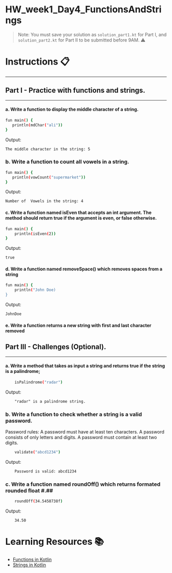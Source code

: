 # HW_week1_Day4_FunctionsAndStrings
  
> Note: You must save your solution as `solution_part1.kt` for Part I, and `solution_part2.kt` for Part II to be submitted before 9AM. ⚠️

# Instructions 📋
---

## Part I - Practice with functions and strings.
---
#### a. Write a function to display the middle character of a string.
```sh
fun main() {
   println(mdChar("ali"))
}
```
Output: 
```
The middle character in the string: 5
```
### b. Write a function to count all vowels in a string.
```sh
fun main() {
   println(vowCount("supermarket"))
}
```

Output:
```
Number of  Vowels in the string: 4
```


#### c. Write a function named isEven that accepts an int argument. The method should return true if the argument is even, or false otherwise.
```sh
fun main() {
    println(isEven(2))
}
```

Output:
```
true
```


#### d. Write a function named removeSpace() which removes spaces from a string
```sh
fun main() {
    println("John Doe)
}
```

Output:
```
JohnDoe
```

#### e. Write a function returns a new string with first and last character removed

## Part III - Challenges (Optional).
---
#### a. Write a method that takes as input a string and returns true if the string is a palindrome;
```sh
    isPalindrome("radar")
```
    
    
Output: 
```
    "radar" is a palindrome string.
```

### b. Write a function to check whether a string is a valid password.
Password rules:
A password must have at least ten characters.
A password consists of only letters and digits.
A password must contain at least two digits.

```sh
    validate("abcd1234")
```
    
Output: 
```
    Password is valid: abcd1234 
```

### c. Write a function named roundOff() which returns formated rounded float #.##
```sh
    roundOff(34.5458738f)
```
    
Output: 
```
    34.50
```


# Learning Resources  📚
* [Functions in Kotlin](https://kotlinlang.org/docs/functions.html#parametersl)
* [Strings in Kotlin](https://kotlinlang.org/api/latest/jvm/stdlib/kotlin/-string/)

